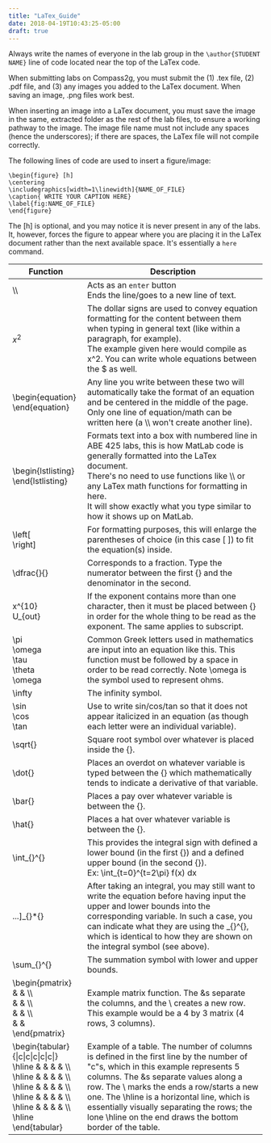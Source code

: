 ```yaml
---
title: "LaTex_Guide"
date: 2018-04-19T10:43:25-05:00
draft: true
---
```


Always write the names of everyone in the lab group in the `\author{STUDENT NAME}` line of code located near the top of the LaTex code.  

When submitting labs on Compass2g, you must submit the (1) .tex file, (2) .pdf file, and (3) any images you added to the LaTex document. When saving an image, .png files work best.

When inserting an image into a LaTex document, you must save the image in the same, extracted folder as the rest of the lab files, to ensure a working pathway to the image. The image file name must not include any spaces (hence the underscores); if there are spaces, the LaTex file will not compile correctly.

The following lines of code are used to insert a figure/image:

```
\begin{figure} [h]
\centering
\includegraphics[width=1\linewidth]{NAME_OF_FILE}
\caption{ WRITE YOUR CAPTION HERE}
\label{fig:NAME_OF_FILE}
\end{figure}
```

The [h] is optional, and you may notice it is never present in any of the labs. It, however, forces the figure to appear where you are placing it in the LaTex document rather than the next available space. It's essentially a `here` command.

|Function | Description |
| ------- | ----------- |
| \\\\ | Acts as an `enter` button <br> Ends the line/goes to a new line of text. |
|$x^2$|The dollar signs are used to convey equation formatting for the content between them when typing in general text (like within a paragraph, for example). <br> The example given here would compile as x^2. You can write whole equations between the $ as well.|
|\begin{equation} <br> \end{equation}|Any line you write between these two will automatically take the format of an equation and be centered in the middle of the page. <br> Only one line of equation/math can be written here (a \\\\ won't create another line).|
|\begin{lstlisting} <br> \end{lstlisting}|Formats text into a box with numbered line in ABE 425 labs, this is how MatLab code is generally formatted into the LaTex document. <br> There's no need to use functions like \\\\ or any LaTex math functions for formatting in here. <br> It will show exactly what you type similar to how it shows up on MatLab.|
|\left[ <br> \right]|For formatting purposes, this will enlarge the parentheses of choice (in this case [ ]) to fit the equation(s) inside.|
|\dfrac{}{}|Corresponds to a fraction. Type the numerator between the first {} and the denominator in the second.|
|x^{10} <br> U_{out}|If the exponent contains more than one character, then it must be placed between {} in order for the whole thing to be read as the exponent. The same applies to subscript.|
|\pi <br> \omega <br> \tau <br> \theta <br> \omega|Common Greek letters used in mathematics are input into an equation like this. This function must be followed by a space in order to be read correctly. Note \omega is the symbol used to represent ohms.|
|\infty|The infinity symbol.|
|\sin <br> \cos <br> \tan|Use to write sin/cos/tan so that it does not appear italicized in an equation (as though each letter were an individual variable).|
|\sqrt{}|Square root symbol over whatever is placed inside the {}.|
|\dot{}|Places an overdot on whatever variable is typed between the {} which mathematically tends to indicate a derivative of that variable.|
|\bar{}|Places a pay over whatever variable is between the {}.|
|\hat{}|Places a hat over whatever variable is between the {}.|
|\int_{}^{}|This provides the integral sign with defined a lower bound (in the first {}) and a defined upper bound (in the second {}). <br> Ex: \int_{t=0}^{t=2\pi} f(x) dx|
|...]_{}*{}|After taking an integral, you may still want to write the equation before having input the upper and lower bounds into the corresponding variable. In such a case, you can indicate what they are using the _{}^{}, which is identical to how they are shown on the integral symbol (see above).|
|\sum_{}^{}|The summation symbol with lower and upper bounds.|
|\begin{pmatrix} <br> & & \\\\ <br> & & \\\\ <br> & & \\\\ <br> & & <br> \end{pmatrix}|Example matrix function. The &s separate the columns, and the \\ creates a new row. This example would be a 4 by 3 matrix (4 rows, 3 columns).|
|\begin{tabular}{\|c\|c\|c\|c\|c\|} <br> \hline & & & & \\\\ <br> \hline & & & & \\\\ <br> \hline & & & & \\\\ <br> \hline & & & & \\\\ <br> \hline & & & & \\\\ <br> \hline <br> \end{tabular} | Example of a table. The number of columns is defined in the first line by the number of "c"s, which in this example represents 5 columns. The &s separate values along a row. The \\ marks the ends a row/starts a new one. The \hline is a horizontal line, which is essentially visually separating the rows; the lone \hline on the end draws the bottom border of the table.|
